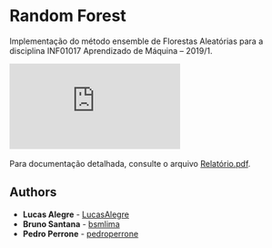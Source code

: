 # Random Forest

Implementação do método ensemble de Florestas Aleatórias para a disciplina INF01017 Aprendizado de Máquina – 2019/1.

![alt text](https://github.com/LucasAlegre/random-forest/blob/master/results/cutbymean.pdf)

Para documentação detalhada, consulte o arquivo [Relatório.pdf](https://github.com/LucasAlegre/random-forest/blob/master/Relatório.pdf).

## Authors

* **Lucas Alegre** - [LucasAlegre](https://github.com/LucasAlegre)
* **Bruno Santana** - [bsmlima](https://github.com/bsmlima)
* **Pedro Perrone** - [pedroperrone](https://github.com/pedroperrone)



